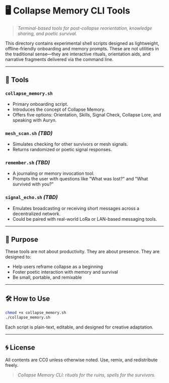# 🖥 Collapse Memory CLI Tools

> *Terminal-based tools for post-collapse reorientation, knowledge sharing, and poetic survival.*

This directory contains experimental shell scripts designed as lightweight, offline-friendly onboarding and memory prompts. These are not utilities in the traditional sense—they are interactive rituals, orientation aids, and narrative fragments delivered via the command line.

---

## 📁 Tools

### `collapse_memory.sh`
- Primary onboarding script.
- Introduces the concept of Collapse Memory.
- Offers five options: Orientation, Skills, Signal Check, Collapse Lore, and speaking with Auryn.

### `mesh_scan.sh` *(TBD)*
- Simulates checking for other survivors or mesh signals.
- Returns randomized or poetic signal responses.

### `remember.sh` *(TBD)*
- A journaling or memory invocation tool.
- Prompts the user with questions like "What was lost?" and "What survived with you?"

### `signal_echo.sh` *(TBD)*
- Emulates broadcasting or receiving short messages across a decentralized network.
- Could be paired with real-world LoRa or LAN-based messaging tools.

---

## 🧭 Purpose

These tools are not about productivity.
They are about presence.
They are designed to:
- Help users reframe collapse as a beginning
- Foster poetic interaction with memory and survival
- Be small, portable, and remixable

---

## 🛠 How to Use

```bash
chmod +x collapse_memory.sh
./collapse_memory.sh
```

Each script is plain-text, editable, and designed for creative adaptation.

---

## 🌀 License

All contents are CC0 unless otherwise noted. Use, remix, and redistribute freely.

> *Collapse Memory CLI: rituals for the ruins, spells for the survivors.*
